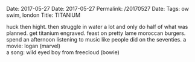 Date: 2017-05-27
Date: 2017-05-27
Permalink: /20170527
Date: 
Tags: ow swim, london 
Title: TITANIUM
  
huck then hight. then struggle in water a lot and only do half of what was planned. get titanium engraved. feast on pretty lame moroccan burgers. spend an afternoon listening to music like people did on the seventies.
a movie: logan (marvel)  
a song: wild eyed boy from freecloud (bowie)
